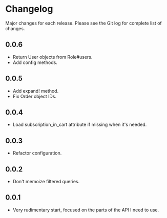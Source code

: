 # Changelog

Major changes for each release. Please see the Git log for complete list of changes.

## 0.0.6

* Return User objects from Role#users.
* Add config methods.

## 0.0.5

* Add expand! method.
* Fix Order object IDs.

## 0.0.4

* Load subscription_in_cart attribute if missing when it's needed.

## 0.0.3

* Refactor configuration.

## 0.0.2

* Don't memoize filtered queries.

## 0.0.1

* Very rudimentary start, focused on the parts of the API I need to use.

